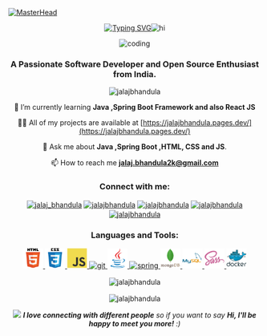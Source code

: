 [![MasterHead](https://user-images.githubusercontent.com/10498744/210012254-234538ff-d198-48aa-8964-37e6fd45d227.gif)](https://jalajbhandula.pages.dev/)
<div align = "center">
  
  [![Typing SVG](https://readme-typing-svg.demolab.com?font=Geologica&weight=500&size=25&pause=1000&color=EECC15FF&center=true&vCenter=true&width=350&height=30&lines=Namaste+I'm+Jalaj+Bhandula)](https://git.io/typing-svg)<img src="https://user-images.githubusercontent.com/1303154/88677602-1635ba80-d120-11ea-84d8-d263ba5fc3c0.gif" width="32px" alt="hi">
  
  <img alt="coding" width="400" height="250"  src="https://camo.githubusercontent.com/973ed9aeb3fcbda48056b50f688fa280009567cc020a2b71fc2f67a7e14feb36/68747470733a2f2f692e70696e696d672e636f6d2f6f726967696e616c732f65662f31362f65342f65663136653465363862306433636238316536626238613863333235386437652e676966"/>
</div>
<h3 align="center">A Passionate Software Developer and Open Source Enthusiast from India.</h3>

<p align="center"> <img src="https://komarev.com/ghpvc/?username=jalajbhandula&label=Profile%20views&color=0e75b6&style=flat" alt="jalajbhandula" /></p>

<div align="center">

 🌱 I’m currently learning **Java ,Spring Boot Framework and also React JS**

 👨‍💻 All of my projects are available at [https://jalajbhandula.pages.dev/](https://jalajbhandula.pages.dev/)

 💬 Ask me about **Java ,Spring Boot ,HTML, CSS and JS**.

 📫 How to reach me **jalaj.bhandula2k@gmail.com**

<h3 align="center">Connect with me:</h3>
<p align="center">
<a href="https://www.leetcode.com/jalaj_bhandula" target="blank"><img align="center" src="https://raw.githubusercontent.com/rahuldkjain/github-profile-readme-generator/master/src/images/icons/Social/leet-code.svg" alt="jalaj_bhandula" height="30" width="40" /></a>
<a href="https://twitter.com/jalajbhandula" target="blank"><img align="center" src="https://raw.githubusercontent.com/rahuldkjain/github-profile-readme-generator/master/src/images/icons/Social/twitter.svg" alt="jalajbhandula" height="30" width="40" /></a>
<a href="https://linkedin.com/in/jalajbhandula" target="blank"><img align="center" src="https://raw.githubusercontent.com/rahuldkjain/github-profile-readme-generator/master/src/images/icons/Social/linked-in-alt.svg" alt="jalajbhandula" height="30" width="40" /></a>
<a href="https://instagram.com/jalajbhandula" target="blank"><img align="center" src="https://raw.githubusercontent.com/rahuldkjain/github-profile-readme-generator/master/src/images/icons/Social/instagram.svg" alt="jalajbhandula" height="30" width="40" /></a>
<a href="https://www.youtube.com/c/jalajbhandula" target="blank"><img align="center" src="https://raw.githubusercontent.com/rahuldkjain/github-profile-readme-generator/master/src/images/icons/Social/youtube.svg" alt="jalajbhandula" height="30" width="40" /></a>

</p>

<h3 align="center">Languages and Tools:</h3>
<p align="center"> 
  <a href="https://www.w3.org/html/" target="_blank" rel="noreferrer"> <img src="https://raw.githubusercontent.com/devicons/devicon/master/icons/html5/html5-original-wordmark.svg" alt="html5" width="40" height="40"/> </a>
  <a href="https://www.w3schools.com/css/" target="_blank" rel="noreferrer"> <img src="https://raw.githubusercontent.com/devicons/devicon/master/icons/css3/css3-original-wordmark.svg" alt="css3" width="40" height="40"/> </a> <a href="https://developer.mozilla.org/en-US/docs/Web/JavaScript" target="_blank" rel="noreferrer"> <img src="https://raw.githubusercontent.com/devicons/devicon/master/icons/javascript/javascript-original.svg" alt="javascript" width="40" height="40"/> </a><a href="https://git-scm.com/" target="_blank" rel="noreferrer"> <img src="https://www.vectorlogo.zone/logos/git-scm/git-scm-icon.svg" alt="git" width="40" height="40"/> </a><a href="https://www.java.com" target="_blank" rel="noreferrer"> <img src="https://raw.githubusercontent.com/devicons/devicon/master/icons/java/java-original.svg" alt="java" width="40" height="40"/> </a> 
  <a href="https://spring.io/" target="_blank" rel="noreferrer"> <img src="https://www.vectorlogo.zone/logos/springio/springio-icon.svg" alt="spring" width="40" height="40"/> </a> <a href="https://www.mongodb.com/" target="_blank" rel="noreferrer"> <img src="https://raw.githubusercontent.com/devicons/devicon/master/icons/mongodb/mongodb-original-wordmark.svg" alt="mongodb" width="40" height="40"/> </a> <a href="https://www.mysql.com/" target="_blank" rel="noreferrer"> <img src="https://raw.githubusercontent.com/devicons/devicon/master/icons/mysql/mysql-original-wordmark.svg" alt="mysql" width="40" height="40"/> </a> <a href="https://sass-lang.com" target="_blank" rel="noreferrer"> <img src="https://raw.githubusercontent.com/devicons/devicon/master/icons/sass/sass-original.svg" alt="sass" width="40" height="40"/> </a> <a href="https://www.docker.com/" target="_blank" rel="noreferrer"> <img src="https://raw.githubusercontent.com/devicons/devicon/master/icons/docker/docker-original-wordmark.svg" alt="docker" width="40" height="40"/> </a></p>

<p><img align="center" src="https://github-readme-stats.vercel.app/api/top-langs?username=jalajbhandula&show_icons=true&locale=en&layout=compact" alt="jalajbhandula" /></p>

<p><img align="center" src="https://github-readme-streak-stats.herokuapp.com/?user=jalajbhandula&" alt="jalajbhandula" /></p>
  <p> <img src="https://media.giphy.com/media/LnQjpWaON8nhr21vNW/giphy.gif" width="60"> <em><b>I love connecting with different people</b> so if you want to say <b>Hi, I'll be happy to meet you more!</b> :)</em> </p>

</div>
